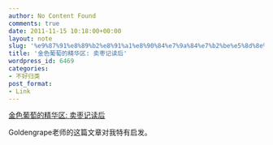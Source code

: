 ```yaml
---
author: No Content Found
comments: true
date: 2011-11-15 10:18:00+00:00
layout: note
slug: '%e9%87%91%e8%89%b2%e8%91%a1%e8%90%84%e7%9a%84%e7%b2%be%e5%8d%8e%e5%8c%ba-%e5%8d%96%e6%9e%a3%e8%ae%b0%e8%af%bb%e5%90%8e'
title: '金色葡萄的精华区: 卖枣记读后'
wordpress_id: 6469
categories:
- 不好归类
post_format:
- Link
---
```


[金色葡萄的精华区: 卖枣记读后](http://goldengrapeblog.blogspot.com/2011/11/blog-post.html)

Goldengrape老师的这篇文章对我特有启发。
